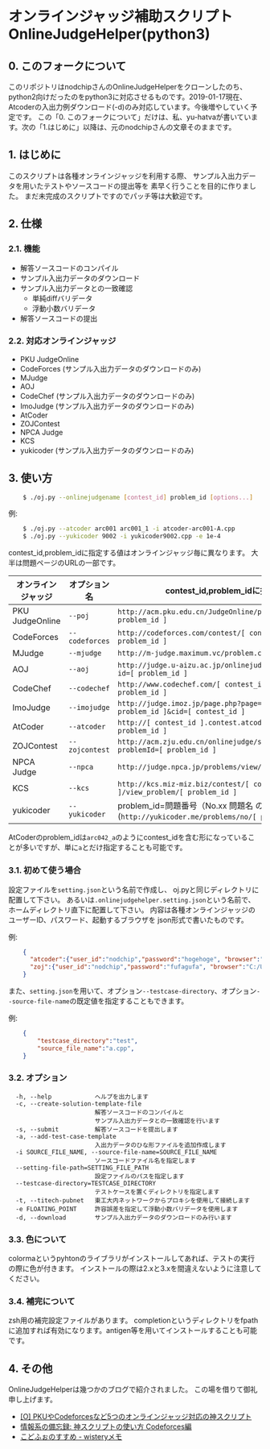 # オンラインジャッジ補助スクリプト OnlineJudgeHelper(python3)

## 0. このフォークについて
このリポジトリはnodchipさんのOnlineJudgeHelperをクローンしたのち、python2向けだったのをpython3に対応させるものです。2019-01-17現在、Atcoderの入出力例ダウンロード(-d)のみ対応しています。今後増やしていく予定です。
この「0. このフォークについて」だけは、私、yu-hatvaが書いています。次の「1.はじめに」以降は、元のnodchipさんの文章そのままです。

## 1. はじめに
このスクリプトは各種オンラインジャッジを利用する際、
サンプル入出力データを用いたテストやソースコードの提出等を
素早く行うことを目的に作りました。
まだ未完成のスクリプトですのでパッチ等は大歓迎です。

## 2. 仕様

### 2.1. 機能
-   解答ソースコードのコンパイル
-   サンプル入出力データのダウンロード
-   サンプル入出力データとの一致確認
    -   単純diffバリデータ
    -   浮動小数バリデータ
-   解答ソースコードの提出

### 2.2. 対応オンラインジャッジ
-   PKU JudgeOnline
-   CodeForces (サンプル入出力データのダウンロードのみ)
-   MJudge
-   AOJ
-   CodeChef (サンプル入出力データのダウンロードのみ)
-   ImoJudge (サンプル入出力データのダウンロードのみ)
-   AtCoder
-   ZOJContest
-   NPCA Judge
-   KCS
-   yukicoder (サンプル入出力データのダウンロードのみ)

## 3. 使い方

``` sh
    $ ./oj.py --onlinejudgename [contest_id] problem_id [options...]
```

例:

``` sh
    $ ./oj.py --atcoder arc001 arc001_1 -i atcoder-arc001-A.cpp
    $ ./oj.py --yukicoder 9002 -i yukicoder9002.cpp -e 1e-4
```

contest\_id,problem\_idに指定する値はオンラインジャッジ毎に異なります。
大半は問題ページのURLの一部です。

オンラインジャッジ | オプション名   | contest_id,problem_idに指定する値
-------------------|----------------|--------------
PKU JudgeOnline    | `--poj`        | `http://acm.pku.edu.cn/JudgeOnline/problem?id=[ problem_id ]`
CodeForces         | `--codeforces` | `http://codeforces.com/contest/[ contest_id ]/problem/[ problem_id ]`
MJudge             | `--mjudge`     | `http://m-judge.maximum.vc/problem.cgi?pid=[ problem_id ]`
AOJ                | `--aoj`        | `http://judge.u-aizu.ac.jp/onlinejudge/description.jsp?id=[ problem_id ]`
CodeChef           | `--codechef`   | `http://www.codechef.com/[ contest_id ]/problems/[ problem_id ]`
ImoJudge           | `--imojudge`   | `http://judge.imoz.jp/page.php?page=view_problem&pid=[ problem_id ]&cid=[ contest_id ]`
AtCoder            | `--atcoder`    | `http://[ contest_id ].contest.atcoder.jp/tasks/[ problem_id ]`
ZOJContest         | `--zojcontest` | `http://acm.zju.edu.cn/onlinejudge/showContestProblem.do?problemId=[ problem_id ]`
NPCA Judge         | `--npca`       | `http://judge.npca.jp/problems/view/[ problem_id ]`
KCS                | `--kcs`        | `http://kcs.miz-miz.biz/contest/[ contest_id ]/view_problem/[ problem_id ]`
yukicoder          | `--yukicoder`  | problem\_id=問題番号（No.xx 問題名 のxx部分）(`http://yukicoder.me/problems/no/[ problem_id ]`)

AtCoderのproblem\_idは`arc042_a`のようにcontest\_idを含む形になっていることが多いですが、単に`a`とだけ指定することも可能です。

### 3.1. 初めて使う場合
設定ファイルを`setting.json`という名前で作成し、
oj.pyと同じディレクトリに配置して下さい。
あるいは`.onlinejudgehelper.setting.json`という名前で、ホームディレクトリ直下に配置して下さい。
内容は各種オンラインジャッジのユーザーID、パスワード、起動するブラウザを
json形式で書いたものです。

例:

``` json
    {
      "atcoder":{"user_id":"nodchip","password":"hogehoge", "browser":"C:/Users/nodchip/AppData/Local/Google/Chrome/Application/chrome.exe"},
      "zoj":{"user_id":"nodchip","password":"fufagufa", "browser":"C:/Users/nodchip/AppData/Local/Google/Chrome/Application/chrome.exe"}
    }
```

また、`setting.json`を用いて、オプション`--testcase-directory`、オプション`--source-file-name`の既定値を指定することもできます。

例:

``` json
    {
        "testcase_directory":"test",
        "source_file_name":"a.cpp",
    }
```

### 3.2. オプション

```
  -h, --help            ヘルプを出力します
  -c, --create-solution-template-file
                        解答ソースコードのコンパイルと
                        サンプル入出力データとの一致確認を行います
  -s, --submit          解答ソースコードを提出します
  -a, --add-test-case-template
                        入出力データのひな形ファイルを追加作成します
  -i SOURCE_FILE_NAME, --source-file-name=SOURCE_FILE_NAME
                        ソースコードファイル名を指定します
  --setting-file-path=SETTING_FILE_PATH
                        設定ファイルのパスを指定します
  --testcase-directory=TESTCASE_DIRECTORY
                        テストケースを置くディレクトリを指定します
  -t, --titech-pubnet   東工大内ネットワークからプロキシを使用して接続します
  -e FLOATING_POINT     許容誤差を指定して浮動小数バリデータを使用します
  -d, --download        サンプル入出力データのダウンロードのみ行います
```

### 3.3. 色について
colormaというpyhtonのライブラリがインストールしてあれば、テストの実行の際に色が付きます。
インストールの際は2.xと3.xを間違えないように注意してください。

### 3.4. 補完について
zsh用の補完設定ファイルがあります。
completionというディレクトリをfpathに追加すれば有効になります。antigen等を用いてインストールすることも可能です。


## 4. その他
OnlineJudgeHelperは幾つかのブログで紹介されました。
この場を借りて御礼申し上げます。

-   [\[O\] PKUやCodeforcesなど5つのオンラインジャッジ対応の神スクリプト](http://diary.overlasting.net/2011-02-12-1.html)
-   [情報系の備忘録: 神スクリプトの使い方 Codeforces編](http://joho-log.blogspot.jp/2011/08/codeforces.html)
-   [こどふぉのすすめ - wisteryメモ](http://d.hatena.ne.jp/wistery_k/20111226)
